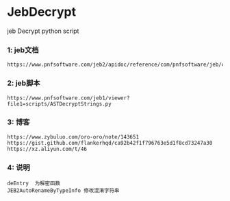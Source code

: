 # JebDecrypt
jeb Decrypt python script

### 1: jeb文档
	https://www.pnfsoftware.com/jeb2/apidoc/reference/com/pnfsoftware/jeb/core/units/code/java/IStatement.html

### 2: jeb脚本
	https://www.pnfsoftware.com/jeb1/viewer?file1=scripts/ASTDecryptStrings.py
	
### 3: 博客
	https://www.zybuluo.com/oro-oro/note/143651
	https://gist.github.com/flankerhqd/ca92b42f1f796763e5d1f8cd73247a30
	https://xz.aliyun.com/t/46
	
### 4: 说明
	deEntry  为解密函数
	JEB2AutoRenameByTypeInfo 修改混淆字符串
